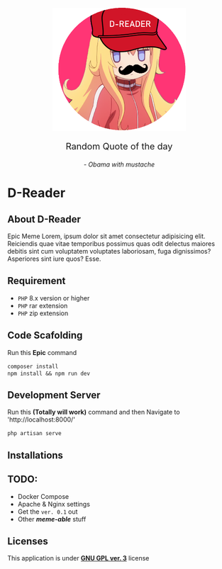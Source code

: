 <p align="center">
    <img src="./public/Logo.png" alt="Logo" style="width:300px;">
</p>
<p align="center" style="font-size: 20px;">
Random Quote of the day
<p align="center" style="font-style: italic;">
- Obama with mustache
</p>
</p>

# **D-Reader**

## **About D-Reader**
<p>
Epic Meme Lorem, ipsum dolor sit amet consectetur adipisicing elit. Reiciendis quae vitae temporibus possimus quas odit delectus maiores debitis sint cum voluptatem voluptates laboriosam, fuga dignissimos? Asperiores sint iure quos? Esse.
</p>

## **Requirement**
- `PHP` 8.x version or higher
- `PHP` rar extension
- `PHP` zip extension

## **Code Scafolding**
    
Run this **Epic** command

    composer install
    npm install && npm run dev

## **Development Server**
Run this **(Totally will work)** command and then Navigate to 'http://localhost:8000/'

    php artisan serve

## **Installations**

## **TODO:** 
- Docker Compose
- Apache & Nginx settings
- Get the `ver. 0.1` out
- Other ***meme-able*** stuff

## **Licenses**

This application is under [**GNU GPL ver. 3**](./LICENSE) license
